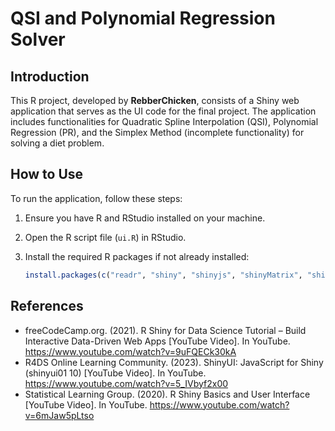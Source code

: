 # QSI and Polynomial Regression Solver

## Introduction
This R project, developed by **RebberChicken**, consists of a Shiny web application that serves as the UI code for the final project. The application includes functionalities for Quadratic Spline Interpolation (QSI), Polynomial Regression (PR), and the Simplex Method (incomplete functionality) for solving a diet problem.

## How to Use
To run the application, follow these steps:

1. Ensure you have R and RStudio installed on your machine.
2. Open the R script file (`ui.R`) in RStudio.
3. Install the required R packages if not already installed:

   ```R
   install.packages(c("readr", "shiny", "shinyjs", "shinyMatrix", "shinythemes"))

## References
- freeCodeCamp.org. (2021). R Shiny for Data Science Tutorial – Build Interactive Data-Driven Web Apps [YouTube Video]. In YouTube. https://www.youtube.com/watch?v=9uFQECk30kA
- R4DS Online Learning Community. (2023). ShinyUI: JavaScript for Shiny (shinyui01 10) [YouTube Video]. In YouTube. https://www.youtube.com/watch?v=5_IVbyf2x00
- Statistical Learning Group. (2020). R Shiny Basics and User Interface [YouTube Video]. In YouTube. https://www.youtube.com/watch?v=6mJaw5pLtso
